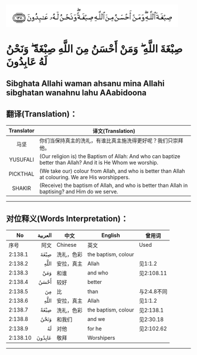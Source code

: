 ![002:138](images/002_138.gif)

#   صِبْغَةَ اللَّهِ ۖ وَمَنْ أَحْسَنُ مِنَ اللَّهِ صِبْغَةً ۖ وَنَحْنُ لَهُ عَابِدُونَ 

## Sibghata Allahi waman ahsanu mina Allahi sibghatan wanahnu lahu AAabidoona

## 翻译(Translation)：

| Translator | 译文(Translation)                                            |
|:----------:| ------------------------------------------------------------ |
| 马坚       | 你们当保持真主的洗礼，有谁比真主施洗得更好呢？我们只崇拜他。 |
| YUSUFALI   | (Our religion is) the Baptism of Allah: And who can baptize better than Allah? And it is He Whom we worship. |
| PICKTHAL   | (We take our) colour from Allah, and who is better than Allah at colouring. We are His worshippers. |
| SHAKIR     | (Receive) the baptism of Allah, and who is better than Allah in baptising? and Him do we serve. |

---

## 对位释义(Words Interpretation)：

| No       | العربية | 中文       | English             | 曾用词      |
| -------- | ------: | ---------- | ------------------- | ----------- |
| 序号     |    阿文 | Chinese    | 英文                | Used        |
| 2:138.1  |    صِبْغَةَ | 洗礼，色彩 | the baptism, colour |             |
| 2:138.2  |    اللَّهِ | 安拉，真主 | Allah               | 见1:1.2     |
| 2:138.3  |     وَمَنْ | 和谁       | and who             | 见2:108.11  |
| 2:138.4  |    أَحْسَنُ | 较好       | better              |             |
| 2:138.5  |      مِنَ | 比         | than                | 与2:4.8不同 |
| 2:138.6  |    اللَّهِ | 安拉，真主 | Allah               | 见1:1.2     |
| 2:138.7  |    صِبْغَةً | 洗礼，色彩 | the baptism, colour | 见2:138.1   |
| 2:138.8  |    وَنَحْنُ | 和我们     | and we              | 见2:30.18   |
| 2:138.9  |      لَهُ | 对他       | for he              | 见2:102.62  |
| 2:138.10 |  عَابِدُونَ | 敬拜       | Worshipers          |             |

---
